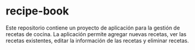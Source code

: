 # recipe-book
Este repositorio contiene un proyecto de aplicación para la gestión de recetas de cocina. La aplicación permite agregar nuevas recetas, ver las recetas existentes, editar la información de las recetas y eliminar recetas.
